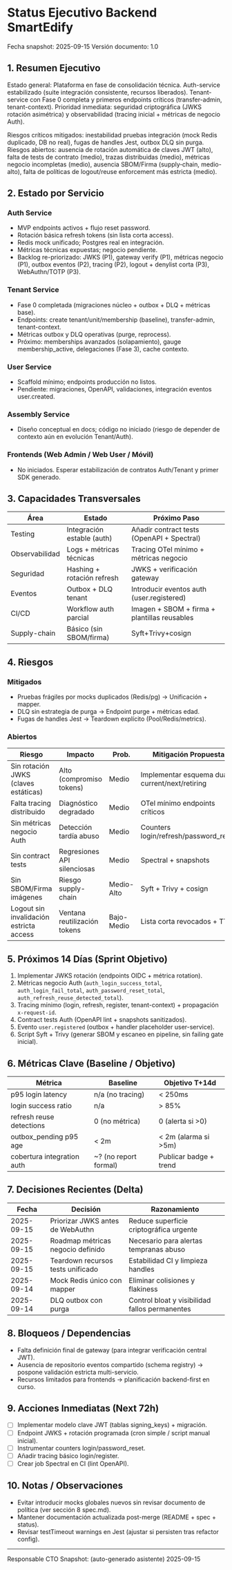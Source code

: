 # Status Ejecutivo Backend SmartEdify
Fecha snapshot: 2025-09-15
Versión documento: 1.0

## 1. Resumen Ejecutivo
Estado general: Plataforma en fase de consolidación técnica. Auth-service estabilizado (suite integración consistente, recursos liberados). Tenant-service con Fase 0 completa y primeros endpoints críticos (transfer-admin, tenant-context). Prioridad inmediata: seguridad criptográfica (JWKS rotación asimétrica) y observabilidad (tracing inicial + métricas de negocio Auth).

Riesgos críticos mitigados: inestabilidad pruebas integración (mock Redis duplicado, DB no real), fugas de handles Jest, outbox DLQ sin purga.
Riesgos abiertos: ausencia de rotación automática de claves JWT (alto), falta de tests de contrato (medio), trazas distribuidas (medio), métricas negocio incompletas (medio), ausencia SBOM/Firma (supply‑chain, medio-alto), falta de políticas de logout/reuse enforcement más estricta (medio).

## 2. Estado por Servicio
### Auth Service
- MVP endpoints activos + flujo reset password.
- Rotación básica refresh tokens (sin lista corta access).
- Redis mock unificado; Postgres real en integración.
- Métricas técnicas expuestas; negocio pendiente.
- Backlog re-priorizado: JWKS (P1), gateway verify (P1), métricas negocio (P1), outbox eventos (P2), tracing (P2), logout + denylist corta (P3), WebAuthn/TOTP (P3).

### Tenant Service
- Fase 0 completada (migraciones núcleo + outbox + DLQ + métricas base).
- Endpoints: create tenant/unit/membership (baseline), transfer-admin, tenant-context.
- Métricas outbox y DLQ operativas (purge, reprocess).
- Próximo: memberships avanzados (solapamiento), gauge membership_active, delegaciones (Fase 3), cache contexto.

### User Service
- Scaffold mínimo; endpoints producción no listos.
- Pendiente: migraciones, OpenAPI, validaciones, integración eventos user.created.

### Assembly Service
- Diseño conceptual en docs; código no iniciado (riesgo de depender de contexto aún en evolución Tenant/Auth).

### Frontends (Web Admin / Web User / Móvil)
- No iniciados. Esperar estabilización de contratos Auth/Tenant y primer SDK generado.

## 3. Capacidades Transversales
| Área | Estado | Próximo Paso |
|------|--------|-------------|
| Testing | Integración estable (auth) | Añadir contract tests (OpenAPI + Spectral) |
| Observabilidad | Logs + métricas técnicas | Tracing OTel mínimo + métricas negocio |
| Seguridad | Hashing + rotación refresh | JWKS + verificación gateway |
| Eventos | Outbox + DLQ tenant | Introducir eventos auth (user.registered) |
| CI/CD | Workflow auth parcial | Imagen + SBOM + firma + plantillas reusables |
| Supply-chain | Básico (sin SBOM/firma) | Syft+Trivy+cosign |

## 4. Riesgos
### Mitigados
- Pruebas frágiles por mocks duplicados (Redis/pg) → Unificación + mapper.
- DLQ sin estrategia de purga → Endpoint purge + métricas edad.
- Fugas de handles Jest → Teardown explícito (Pool/Redis/metrics).

### Abiertos
| Riesgo | Impacto | Prob. | Mitigación Propuesta | ETA |
|--------|---------|-------|----------------------|-----|
| Sin rotación JWKS (claves estáticas) | Alto (compromiso tokens) | Medio | Implementar esquema dual current/next/retiring | T+7d |
| Falta tracing distribuido | Diagnóstico degradado | Medio | OTel mínimo endpoints críticos | T+10d |
| Sin métricas negocio Auth | Detección tardía abuso | Medio | Counters login/refresh/password_reset | T+7d |
| Sin contract tests | Regresiones API silenciosas | Medio | Spectral + snapshots | T+14d |
| Sin SBOM/Firma imágenes | Riesgo supply-chain | Medio-Alto | Syft + Trivy + cosign | T+21d |
| Logout sin invalidación estricta access | Ventana reutilización tokens | Bajo-Medio | Lista corta revocados + TTL | T+21d |

## 5. Próximos 14 Días (Sprint Objetivo)
1. Implementar JWKS rotación (endpoints OIDC + métrica rotation).
2. Métricas negocio Auth (`auth_login_success_total`, `auth_login_fail_total`, `auth_password_reset_total`, `auth_refresh_reuse_detected_total`).
3. Tracing mínimo (login, refresh, register, tenant-context) + propagación `x-request-id`.
4. Contract tests Auth (OpenAPI lint + snapshots sanitizados).
5. Evento `user.registered` (outbox + handler placeholder user-service).
6. Script Syft + Trivy (generar SBOM y escaneo en pipeline, sin failing gate inicial).

## 6. Métricas Clave (Baseline / Objetivo)
| Métrica | Baseline | Objetivo T+14d |
|---------|----------|----------------|
| p95 login latency | n/a (no tracing) | < 250ms |
| login success ratio | n/a | > 85% |
| refresh reuse detections | 0 (no métrica) | 0 (alerta si >0) |
| outbox_pending p95 age | < 2m | < 2m (alarma si >5m) |
| cobertura integration auth | ~? (no report formal) | Publicar badge + trend |

## 7. Decisiones Recientes (Delta)
| Fecha | Decisión | Razonamiento |
|-------|----------|--------------|
| 2025-09-15 | Priorizar JWKS antes de WebAuthn | Reduce superficie criptográfica urgente |
| 2025-09-15 | Roadmap métricas negocio definido | Necesario para alertas tempranas abuso |
| 2025-09-15 | Teardown recursos tests unificado | Estabilidad CI y limpieza handles |
| 2025-09-14 | Mock Redis único con mapper | Eliminar colisiones y flakiness |
| 2025-09-14 | DLQ outbox con purga | Control bloat y visibilidad fallos permanentes |

## 8. Bloqueos / Dependencias
- Falta definición final de gateway (para integrar verificación central JWT).
- Ausencia de repositorio eventos compartido (schema registry) → pospone validación estricta multi-servicio.
- Recursos limitados para frontends → planificación backend-first en curso.

## 9. Acciones Inmediatas (Next 72h)
- [ ] Implementar modelo clave JWT (tablas signing_keys) + migración.
- [ ] Endpoint JWKS + rotación programada (cron simple / script manual inicial).
- [ ] Instrumentar counters login/password_reset.
- [ ] Añadir tracing básico login/register.
- [ ] Crear job Spectral en CI (lint OpenAPI).

## 10. Notas / Observaciones
- Evitar introducir mocks globales nuevos sin revisar documento de política (ver sección 8 spec.md).
- Mantener documentación actualizada post-merge (README + spec + status).
- Revisar testTimeout warnings en Jest (ajustar si persisten tras refactor config).

---
Responsable CTO Snapshot: (auto-generado asistente) 2025-09-15
